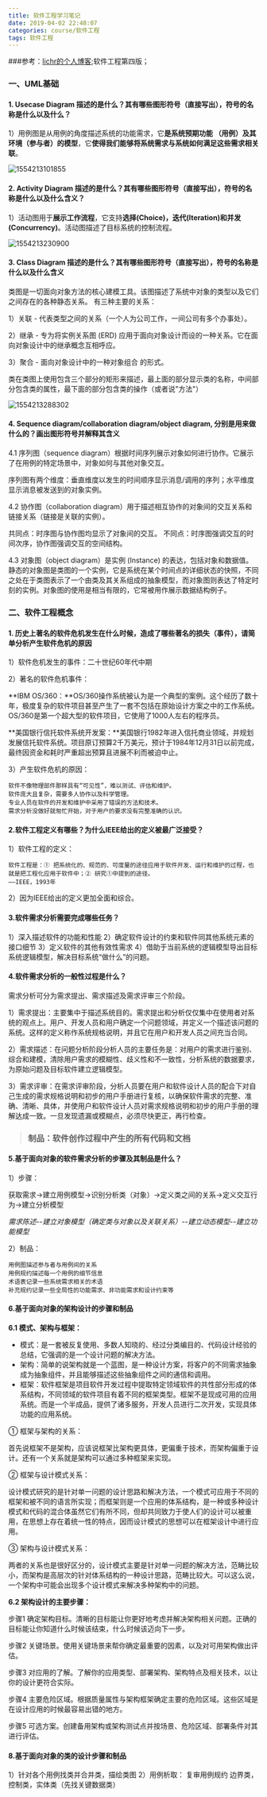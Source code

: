 ```yaml
---
title: 软件工程学习笔记
date: 2019-04-02 22:48:07
categories: course/软件工程
tags: 软件工程
---
```


###参考：[lichr的个人博客](https://lichr3.github.io/categories/%E5%A4%A7%E5%AD%A6%E8%AF%BE%E7%A8%8B/%E8%BD%AF%E4%BB%B6%E5%B7%A5%E7%A8%8B%E5%AF%BC%E8%AE%BA/);软件工程第四版；



### 一、UML基础

####  1. Usecase Diagram 描述的是什么？其有哪些图形符号（直接写出），符号的名称是什么以及什么？

1）用例图是从用例的角度描述系统的功能需求，它**是系统预期功能 （用例）及其环境（参与者）的模型**，它**使得我们能够将系统需求与系统如何满足这些需求相关联**。

![1554213101855](C:\Users\libq8\AppData\Roaming\Typora\typora-user-images\1554213101855.png)



#### 2. Activity Diagram 描述的是什么？其有哪些图形符号（直接写出），符号的名称是什么以及什么含义？

1）活动图用于**展示工作流程**，它支持**选择(Choice)，迭代(Iteration)和并发(Concurrency)**。活动图描述了目标系统的控制流程。

![1554213230900](C:\Users\libq8\AppData\Roaming\Typora\typora-user-images\1554213230900.png)



#### 3. Class Diagram 描述的是什么？其有哪些图形符号（直接写出），符号的名称是什么以及什么含义

类图是一切面向对象方法的核心建模工具。该图描述了系统中对象的类型以及它们之间存在的各种静态关系。
有三种主要的关系：

1）关联 - 代表类型之间的关系（一个人为公司工作，一间公司有多个办事处）。

2）继承 - 专为将实例关系图 (ERD) 应用于面向对象设计而设的一种关系。它在面向对象设计中的继承概念互相呼应。

3）聚合 - 面向对象设计中的一种对象组合 的形式。

类在类图上使用包含三个部分的矩形来描述，最上面的部分显示类的名称，中间部分包含类的属性，最下面的部分包含类的操作（或者说"方法"）

![1554213288302](C:\Users\libq8\AppData\Roaming\Typora\typora-user-images\1554213288302.png)



#### 4. Sequence diagram/collaboration diagram/object diagram, 分别是用来做什么的？画出图形符号并解释其含义

4.1 序列图（sequence diagram）根据时间序列展示对象如何进行协作。它展示了在用例的特定场景中，对象如何与其他对象交互。

序列图有两个维度：垂直维度以发生的时间顺序显示消息/调用的序列；水平维度显示消息被发送到的对象实例。

4.2 协作图（collaboration diagram）用于描述相互协作的对象间的交互关系和链接关系（链接是关联的实例）。

共同点：时序图与协作图均显示了对象间的交互。
不同点：时序图强调交互的时间次序，协作图强调交互的空间结构。

4.3 对象图（object diagram）是实例 (Instance) 的表达，包括对象和数据值。静态的对象图是类图的一个实例，它是系统在某个时间点的详细状态的快照，不同之处在于类图表示了一个由类及其关系组成的抽象模型，而对象图则表达了特定时刻的实例。对象图的使用是相当有限的，它常被用作展示数据结构例子。



### 二、软件工程概念

#### 1. 历史上著名的软件危机发生在什么时候，造成了哪些著名的损失（事件），请简单分析产生软件危机的原因

1）软件危机发生的事件：二十世纪60年代中期

2）著名的软件危机事件：

**IBM OS/360：**OS/360操作系统被认为是一个典型的案例。这个经历了数十年，极度复杂的软件项目甚至产生了一套不包括在原始设计方案之中的工作系统。OS/360是第一个超大型的软件项目，它使用了1000人左右的程序员。

**美国银行信托软件系统开发案：**美国银行1982年进入信托商业领域，并规划发展信托软件系统。项目原订预算2千万美元，预计于1984年12月31日以前完成，最终因资金和耗时严重超出预算且进展不利而被迫中止。

3）产生软件危机的原因：

	软件不像物理部件那样具有“可见性”，难以测试、评估和维护。
	软件庞大且复杂，需要多人协作以及科学管理。
	专业人员在软件的开发和维护中采用了错误的方法和技术。
	需求分析没做好就匆忙开始，对于用户的要求没有完整准确的认识。

#### 2.软件工程定义有哪些？为什么IEEE给出的定义被最广泛接受？

1）软件工程的定义：

	软件工程是：① 把系统化的、规范的、可度量的途径应用于软件开发、运行和维护的过程，也就是把工程化应用于软件中；② 研究①中提到的途径。								 ——IEEE，1993年

2）因为IEEE给出的定义更加全面和综合。

#### 3.软件需求分析需要完成哪些任务？

1）深入描述软件的功能和性能
2）确定软件设计的约束和软件同其他系统元素的接口细节
3）定义软件的其他有效性需求
4）借助于当前系统的逻辑模型导出目标系统逻辑模型，解决目标系统“做什么”的问题。

#### 4.软件需求分析的一般性过程是什么？
需求分析可分为需求提出、需求描述及需求评审三个阶段。

1）需求提出：主要集中于描述系统目的。需求提出和分析仅仅集中在使用者对系统的观点上。用户、开发人员和用户确定一个问题领域，并定义一个描述该问题的系统。这样的定义称作系统规格说明，并且它在用户和开发人员之间充当合同。

2）需求描述：在问题分析阶段分析人员的主要任务是：对用户的需求进行鉴别、综合和建模，清除用户需求的模糊性、歧义性和不一致性，分析系统的数据要求，为原始问题及目标软件建立逻辑模型。

3）需求评审：在需求评审阶段，分析人员要在用户和软件设计人员的配合下对自己生成的需求规格说明和初步的用户手册进行复核，以确保软件需求的完整、准确、清晰、具体，并使用户和软件设计人员对需求规格说明和初步的用户手册的理解达成一致。一旦发现遗漏或模糊点，必须尽快更正，再行检查。


>   ### 制品：软件创作过程中产生的所有代码和文档


#### 5.基于面向对象的软件需求分析的步骤及其制品是什么？
1）步骤：

获取需求->建立用例模型->识别分析类（对象）->定义类之间的关系->定义交互行为->建立分析模型

*需求陈述--建立对象模型（确定类与对象以及关联关系）--建立动态模型--建立功能模型*

2）制品：

	用例图描述参与者与用例间的关系
	用例规约描述每一个用例的细节信息
	术语表记录一些系统需求相关的术语
	补充规约记录一些全局性的功能需求、非功能需求和设计约束等

#### 6.基于面向对象的架构设计的步骤和制品
**6.1 模式、架构与框架：**
-   模式：是一套被反复使用、多数人知晓的、经过分类编目的、代码设计经验的总结，它强调的是一个设计问题的解决方法。
-   架构：简单的说架构就是一个蓝图，是一种设计方案，将客户的不同需求抽象成为抽象组件，并且能够描述这些抽象组件之间的通信和调用。
-   框架：软件框架是项目软件开发过程中提取特定领域软件的共性部分形成的体系结构，不同领域的软件项目有着不同的框架类型。框架不是现成可用的应用系统。而是一个半成品，提供了诸多服务，开发人员进行二次开发，实现具体功能的应用系统。

① 框架与架构的关系：

首先说框架不是架构，应该说框架比架构更具体，更偏重于技术，而架构偏重于设计。还有一个关系就是架构可以通过多种框架来实现。

② 框架与设计模式关系：

设计模式研究的是针对单一问题的设计思路和解决方法，一个模式可应用于不同的框架和被不同的语言所实现；而框架则是一个应用的体系结构，是一种或多种设计模式和代码的混合体虽然它们有所不同，但却共同致力于使人们的设计可以被重用，在思想上存在着统一性的特点，因而设计模式的思想可以在框架设计中进行应用。

③ 架构与设计模式关系：

两者的关系也是很好区分的，设计模式主要是针对单一问题的解决方法，范畴比较小，而架构是高层次的针对体系结构的一种设计思路，范畴比较大。可以这么说，一个架构中可能会出现多个设计模式来解决多种架构中的问题。

**6.2 架构设计的主要步骤：**

步骤1 确定架构目标。清晰的目标能让你更好地考虑并解决架构相关问题。正确的目标能让你知道什么时候该结束，什么时候该迈向下一步。

步骤2 关键场景。使用关键场景来帮你确定最重要的因素，以及对可用架构做出评估。

步骤3 对应用的了解。了解你的应用类型、部署架构、架构特点及相关技术，以让你的设计更符合实际。

步骤4 主要危险区域。根据质量属性与架构框架确定主要的危险区域。这些区域是在设计应用的时候最容易出错的地方。

步骤5 可选方案。创建备用架构或架构测试点并按场景、危险区域、部署条件对其进行评估。

#### 8.基于面向对象的类的设计步骤和制品

1）针对各个用例找类并合并类，描绘类图
2）用例析取：
	复审用例规约
	边界类，控制类，实体类（先找关键数据类）